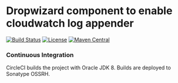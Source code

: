 Dropwizard component to enable cloudwatch log appender
==================

[![Build Status](https://circleci.com/gh/WriskHQ/dropwizard-logging-cloudwatch.svg?style=shield&circle-token=199d2503bab54351c77c4721458ec04d340454b3)](https://circleci.com/gh/WriskHQ/dropwizard-logging-cloudwatch)
[![License](https://img.shields.io/github/license/WriskHQ/dropwizard-logging-cloudwatch.svg?style=flat-square)]()
[![Maven Central](https://maven-badges.herokuapp.com/maven-central/co.wrisk.dropwizard/dropwizard-logging-cloudwatch/badge.svg)](https://maven-badges.herokuapp.com/maven-central/co.wrisk.dropwizard/dropwizard-logging-cloudwatch/)



### Continuous Integration

CircleCI builds the project with Oracle JDK 8. Builds are deployed
to Sonatype OSSRH.

